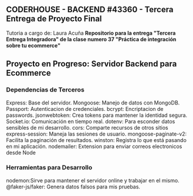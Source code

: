 

## CODERHOUSE - BACKEND #43360 - Tercera Entrega de Proyecto Final
Tutoria a cargo de: Laura Acuña
**Repositorio para la entrega "Tercera Entrega Integradora" de la clase numero 37 "Práctica de integración sobre tu ecommerce"**

## Proyecto en Progreso: Servidor Backend para Ecommerce

### Dependencias de Terceros
Express: Base del servidor.
Mongoose: Manejo de datos con MongoDB.
Passport: Autenticacion de credenciales.
bcrypt: Encriptacion de passwords.
jsonwebtoken: Crea tokens para mantener la identidad segura.
Socket.io: Comunicación en tiempo real.
dotenv: Para esconder datos sensibles de mi desarrollo.
cors: Comparte recursos de otros sitios
express-session: Maneja las sesiones de usuario.
mongoose-paginate-v2: Facilita la paginación de resultados.
winston: Registra lo que está pasando en mi aplicación.
nodemailer: Extension para enviar correos electronicos desde Node
### Herramientas para Desarrollo
nodemon:Sirve para mantener el servidor online y trabajar en el mismo.
@faker-js/faker: Genera datos falsos para mis pruebas.
